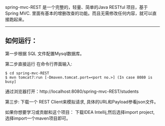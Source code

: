 spring-mvc-REST 是一个完整的，轻量、简单的Java RESTful 项目，基于Spring MVC.
里面有基本的增删改查的功能。而且无需修改任何内容，就可以直接跑起来。

-------------------


如何运行：
-------------------
第一步根据 SQL 文件配置Mysql数据库。

第二步直接运行
在命令行界面输入:

    $ cd spring-mvc-REST
    $ mvn tomcat7:run [-Dmaven.tomcat.port=<port no.>] (In case 8080 is busy] 

通过浏览器打开：http://localhost:8080/spring-mvc-REST/students

第三步:
下载一个 REST Client来模拟请求, 具体的URL和Payload参看json文件。

如果你想要学习或贡献和这个项目：
下载IDEA Intellij,然后选择import project, 选择import一个maven项目即可。
